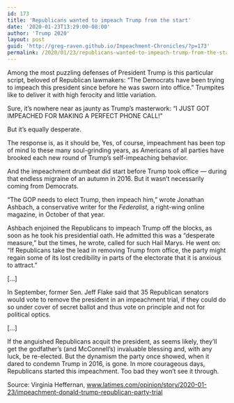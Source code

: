 ```yaml
---
id: 173
title: 'Republicans wanted to impeach Trump from the start'
date: '2020-01-23T13:29:00-08:00'
author: 'Trump 2020'
layout: post
guid: 'http://greg-raven.github.io/Impeachment-Chronicles/?p=173'
permalink: /2020/01/23/republicans-wanted-to-impeach-trump-from-the-start/
---
```


Among the most puzzling defenses of President Trump is this particular script, beloved of Republican lawmakers: “The Democrats have been trying to impeach this president since before he was sworn into office.” Trumpites like to deliver it with high ferocity and little variation.

Sure, it’s nowhere near as jaunty as Trump’s masterwork: “I JUST GOT IMPEACHED FOR MAKING A PERFECT PHONE CALL!”

But it’s equally desperate.

The response is, as it should be, Yes, of course, impeachment has been top of mind lo these many soul-grinding years, as Americans of all parties have brooked each new round of Trump’s self-impeaching behavior.

And the impeachment drumbeat did start before Trump took office — during that endless migraine of an autumn in 2016. But it wasn’t necessarily coming from Democrats.

“The GOP needs to elect Trump, then impeach him,” wrote Jonathan Ashbach, a conservative writer for the *Federalist,* a right-wing online magazine, in October of that year.

Ashbach enjoined the Republicans to impeach Trump off the blocks, as soon as he took his presidential oath. He admitted this was a “desperate measure,” but the times, he wrote, called for such Hail Marys. He went on: “If Republicans take the lead in removing Trump from office, the party might regain some of its lost credibility in parts of the electorate that it is anxious to attract.”

\[…\]

In September, former Sen. Jeff Flake said that 35 Republican senators would vote to remove the president in an impeachment trial, if they could do so under cover of secret ballot and thus vote on principle and not for political optics.

\[…\]

If the anguished Republicans acquit the president, as seems likely, they’ll get the godfather’s (and McConnell’s) invaluable blessing and, with any luck, be re-elected. But the dynamism the party once showed, when it dared to condemn Trump in 2016, is gone. In more courageous days, Republicans started this impeachment. Too bad they won’t see it through.

Source: Virginia Heffernan, www.latimes.com/opinion/story/2020-01-23/impeachment-donald-trump-republican-party-trial